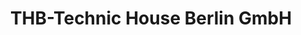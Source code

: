 ---
title: "THB-Technic House Berlin GmbH"
url: /berlin/thb-technic-house-berlin-gmbh/
shop: Großhandel
---